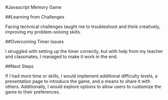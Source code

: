 #Javascript Memory Game

##Learning from Challenges

Facing technical challenges taught me to troubleshoot and think creatively, improving my problem-solving skills.

##Overcoming Timer Issues

I struggled with setting up the timer correctly, but with help from my teacher and classmates, I managed to make it work in the end.

##Next Steps

If I had more time or skills, I would implement additional difficulty levels, a presentation page to introduce the game, and a means to share it with others.
Additionally, I would explore options to allow users to customize the game to their preferences.
